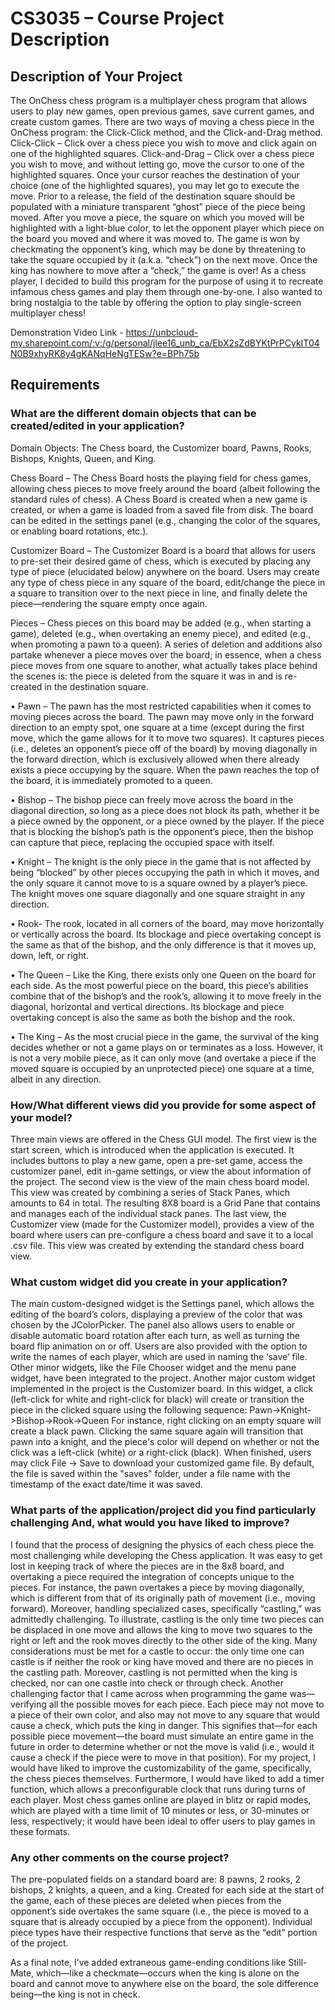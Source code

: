 # CS3035 – Course Project Description

## Description of Your Project

The OnChess chess program is a multiplayer chess program that allows users to play new games, open previous games, save current games, and create custom games.
There are two ways of moving a chess piece in the OnChess program: the Click-Click method, and the Click-and-Drag method.
Click-Click – Click over a chess piece you wish to move and click again on one of the highlighted squares.
Click-and-Drag – Click over a chess piece you wish to move, and without letting go, move the cursor to one of the highlighted squares. Once your cursor reaches the destination of your choice (one of the highlighted squares), you may let go to execute the move. Prior to a release, the field of the destination square should be populated with a miniature transparent “ghost” piece of the piece being moved.
After you move a piece, the square on which you moved will be highlighted with a light-blue color, to let the opponent player which piece on the board you moved and where it was moved to.
The game is won by checkmating the opponent’s king, which may be done by threatening to take the square occupied by it (a.k.a. “check”) on the next move. Once the king has nowhere to move after a “check,” the game is over!
As a chess player, I decided to build this program for the purpose of using it to recreate infamous chess games and play them through one-by-one. I also wanted to bring nostalgia to the table by offering the option to play single-screen multiplayer chess!

Demonstration Video Link - https://unbcloud-my.sharepoint.com/:v:/g/personal/jlee16_unb_ca/EbX2sZdBYKtPrPCykIT04N0B9xhyRK8y4gKANqHeNgTESw?e=BPh75b

## Requirements

### What are the different domain objects that can be created/edited in your application?
Domain Objects: The Chess board, the Customizer board, Pawns, Rooks, Bishops, Knights, Queen, and King.

Chess Board – The Chess Board hosts the playing field for chess games, allowing chess pieces to move freely around the board (albeit following the standard rules of chess). A Chess Board is created when a new game is created, or when a game is loaded from a saved file from disk. The board can be edited in the settings panel (e.g., changing the color of the squares, or enabling board rotations, etc.).

Customizer Board – The Customizer Board is a board that allows for users to pre-set their desired game of chess, which is executed by placing any type of piece (elucidated below) anywhere on the board. Users may create any type of chess piece in any square of the board, edit/change the piece in a square to transition over to the next piece in line, and finally delete the piece—rendering the square empty once again.

Pieces – Chess pieces on this board may be added (e.g., when starting a game), deleted (e.g., when overtaking an enemy piece), and edited (e.g., when promoting a pawn to a queen). A series of deletion and additions also partake whenever a piece moves over the board; in essence, when a chess piece moves from one square to another, what actually takes place behind the scenes is: the piece is deleted from the square it was in and is re-created in the destination square.

•	Pawn – The pawn has the most restricted capabilities when it comes to moving pieces across the board. The pawn may move only in the forward direction to an empty spot, one square at a time (except during the first move, which the game allows for it to move two squares). It captures pieces (i.e., deletes an opponent’s piece off of the board) by moving diagonally in the forward direction, which is exclusively allowed when there already exists a piece occupying by the square. When the pawn reaches the top of the board, it is immediately promoted to a queen.

•	Bishop – The bishop piece can freely move across the board in the diagonal direction, so long as a piece does not block its path, whether it be a piece owned by the opponent, or a piece owned by the player. If the piece that is blocking the bishop’s path is the opponent’s piece, then the bishop can capture that piece, replacing the occupied space with itself.

•	Knight – The knight is the only piece in the game that is not affected by being “blocked” by other pieces occupying the path in which it moves, and the only square it cannot move to is a square owned by a player’s piece. The knight moves one square diagonally and one square straight in any direction.

•	Rook- The rook, located in all corners of the board, may move horizontally or vertically across the board. Its blockage and piece overtaking concept is the same as that of the bishop, and the only difference is that it moves up, down, left, or right.

•	The Queen – Like the King, there exists only one Queen on the board for each side. As the most powerful piece on the board, this piece’s abilities combine that of the bishop’s and the rook’s, allowing it to move freely in the diagonal, horizontal and vertical directions. Its blockage and piece overtaking concept is also the same as both the bishop and the rook.

•	The King – As the most crucial  piece in the game, the survival of the king decides whether or not a game plays on or terminates as a loss. However, it is not a very mobile piece, as it can only move (and overtake a piece if the moved square is occupied by an unprotected piece) one square at a time, albeit in any direction.


### How/What different views did you provide for some aspect of your model?
Three main views are offered in the Chess GUI model. 
The first view is the start screen, which is introduced when the application is executed. It includes buttons to play a new game, open a pre-set game, access the customizer panel, edit in-game settings, or view the about information of the project. 
The second view is the view of the main chess board model. This view was created by combining a series of Stack Panes, which amounts to 64 in total. The resulting 8X8 board is a Grid Pane that contains and manages each of the individual stack panes.
The last view, the Customizer view (made for the Customizer model), provides a view of the board where users can pre-configure a chess board and save it to a local .csv file. This view was created by extending the standard chess board view.


### What custom widget did you create in your application?
The main custom-designed widget is the Settings panel, which allows the editing of the board’s colors, displaying a preview of the color that was chosen by the JColorPicker. The panel also allows users to enable or disable automatic board rotation after each turn, as well as turning the board flip animation on or off. Users are also provided with the option to write the names of each player, which are used in naming the ‘save’ file. Other minor widgets, like the File Chooser widget and the menu pane widget, have been integrated to the project.
Another major custom widget implemented in the project is the Customizer board. In this widget, a click (left-click for white and right-click for black) will create or transition the piece in the clicked square using the following sequence: Pawn->Knight->Bishop->Rook->Queen 
For instance, right clicking on an empty square will create a black pawn. Clicking the same square again will transition that pawn into a knight, and the piece's color will depend on whether or not the click was a left-click (white) or a right-click (black).
When finished, users may click File -> Save to download your customized game file. By default, the file is saved within the "saves" folder, under a file name with the timestamp of the exact date/time it was saved.


### What parts of the application/project did you find particularly challenging  And, what would you have liked to improve?
I found that the process of designing the physics of each chess piece the most challenging while developing the Chess application. It was easy to get lost in keeping track of where the pieces are in the 8x8 board, and overtaking a piece required the integration of concepts unique to the pieces. For instance, the pawn overtakes a piece by moving diagonally, which is different from that of its originally path of movement (i.e., moving forward). 
Moreover, handling specialized cases, specifically “castling,” was admittedly challenging. To illustrate, castling is the only time two pieces can be displaced in one move and allows the king to move two squares to the right or left and the rook moves directly to the other side of the king. Many considerations must be met for a castle to occur: the only time one can castle is if neither the rook or king have moved and there are no pieces in the castling path. Moreover, castling is not permitted when the king is checked, nor can one castle into check or through check.
Another challenging factor that I came across when programming the game was—verifying all the possible moves for each piece. Each piece may not move to a piece of their own color, and also may not move to any square that would cause a check, which puts the king in danger. This signifies that—for each possible piece movement—the board must simulate an entire game in the future in order to determine whether or not the move is valid (i.e., would it cause a check if the piece were to move in that position).
For my project, I would have liked to improve the customizability of the game, specifically, the chess pieces themselves. Furthermore, I would have liked to add a timer function, which allows a preconfigurable clock that runs during turns of each player. Most chess games online are played in blitz or rapid modes, which are played with a time limit of 10 minutes or less, or 30-minutes or less, respectively; it would have been ideal to offer users to play games in these formats.


### Any other comments on the course project?
The pre-populated fields on a standard board are: 8 pawns, 2 rooks, 2 bishops, 2 knights, a queen, and a king. Created for each side at the start of the game, each of these pieces are deleted when pieces from the opponent’s side overtakes the same square (i.e., the piece is moved to a square that is already occupied by a piece from the opponent). Individual piece types have their respective functions that serve as the “edit” portion of the project.

As a final note, I’ve added extraneous game-ending conditions like Still-Mate, which—like a checkmate—occurs when the king is alone on the board and cannot move to anywhere else on the board, the sole difference being—the king is not in check. 







